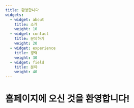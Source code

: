 ```yaml
---
title: 환영합니다
widgets:
  - widget: about
    title: 소개
    weight: 10
  - widget: contact
    title: 문의하기
    weight: 20
  - widget: experience
    title: 경력
    weight: 30
  - widget: field
    title: 분야
    weight: 40
---
```


# 홈페이지에 오신 것을 환영합니다!